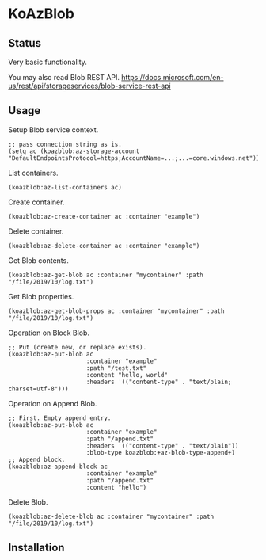 # KoAzBlob

## Status

Very basic functionality.

You may also read Blob REST API.
https://docs.microsoft.com/en-us/rest/api/storageservices/blob-service-rest-api

## Usage

Setup Blob service context.

```
;; pass connection string as is.
(setq ac (koazblob:az-storage-account "DefaultEndpointsProtocol=https;AccountName=...;...=core.windows.net"))
```

List containers.

```
(koazblob:az-list-containers ac)
```

Create container.

```
(koazblob:az-create-container ac :container "example")
```

Delete container.

```
(koazblob:az-delete-container ac :container "example")
```

Get Blob contents.

```
(koazblob:az-get-blob ac :container "mycontainer" :path "/file/2019/10/log.txt")
```

Get Blob properties.

```
(koazblob:az-get-blob-props ac :container "mycontainer" :path "/file/2019/10/log.txt")
```

Operation on Block Blob.

```
;; Put (create new, or replace exists).
(koazblob:az-put-blob ac
                      :container "example"
                      :path "/test.txt"
                      :content "hello, world"
                      :headers '(("content-type" . "text/plain; charset=utf-8")))
```

Operation on Append Blob.

```
;; First. Empty append entry.
(koazblob:az-put-blob ac
                      :container "example"
                      :path "/append.txt"
                      :headers '(("content-type" . "text/plain"))
                      :blob-type koazblob:+az-blob-type-append+)
;; Append block.
(koazblob:az-append-block ac
                      :container "example"
                      :path "/append.txt"
                      :content "hello")
```

Delete Blob.

```
(koazblob:az-delete-blob ac :container "mycontainer" :path "/file/2019/10/log.txt")
```

## Installation
